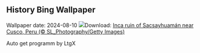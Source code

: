 ## History Bing Wallpaper
Wallpaper date: 2024-08-10
![](https://www.bing.com/th?id=OHR.IncaRuinPeru_EN-CA5058760637_UHD.jpg&w=1000)Download: [Inca ruin of Sacsayhuamán near Cusco, Peru (© SL_Photography/Getty Images)](https://www.bing.com/th?id=OHR.IncaRuinPeru_EN-CA5058760637_UHD.jpg)

Auto get programm by LtgX
